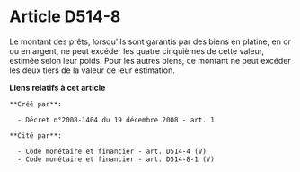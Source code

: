 # Article D514-8

Le montant des prêts, lorsqu'ils sont garantis par des biens en platine, en or ou en argent, ne peut excéder les quatre
cinquièmes de cette valeur, estimée selon leur poids. Pour les autres biens, ce montant ne peut excéder les deux tiers de la
valeur de leur estimation.

**Liens relatifs à cet article**

	**Créé par**:

	  - Décret n°2008-1404 du 19 décembre 2008 - art. 1

	**Cité par**:

	  - Code monétaire et financier - art. D514-4 (V)
	  - Code monétaire et financier - art. D514-8-1 (V)

